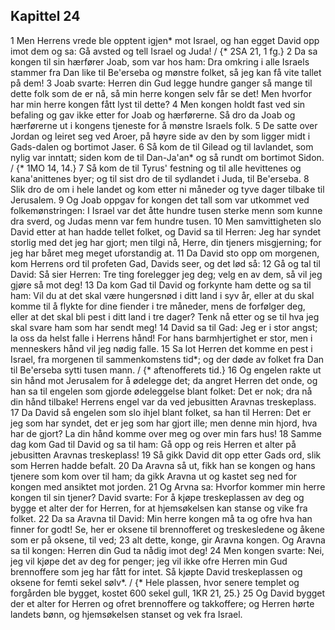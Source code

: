 ## Kapittel 24

1 Men Herrens vrede ble opptent igjen* mot Israel, og han egget David opp imot dem og sa: Gå avsted og tell Israel og Juda! / {* 2SA 21, 1 fg.}
2 Da sa kongen til sin hærfører Joab, som var hos ham: Dra omkring i alle Israels stammer fra Dan like til Be'erseba og mønstre folket, så jeg kan få vite tallet på dem!
3 Joab svarte: Herren din Gud legge hundre ganger så mange til dette folk som de er nå, så min herre kongen selv får se det! Men hvorfor har min herre kongen fått lyst til dette?
4 Men kongen holdt fast ved sin befaling og gav ikke etter for Joab og hærførerne. Så dro da Joab og hærførerne ut i kongens tjeneste for å mønstre Israels folk.
5 De satte over Jordan og leiret seg ved Aroer, på høyre side av den by som ligger midt i Gads-dalen og bortimot Jaser.
6 Så kom de til Gilead og til lavlandet, som nylig var inntatt; siden kom de til Dan-Ja'an* og så rundt om bortimot Sidon. / {* 1MO 14, 14.}
7 Så kom de til Tyrus' festning og til alle hevittenes og kana'anittenes byer; og til sist dro de til sydlandet i Juda, til Be'erseba.
8 Slik dro de om i hele landet og kom etter ni måneder og tyve dager tilbake til Jerusalem.
9 Og Joab oppgav for kongen det tall som var utkommet ved folkemønstringen: I Israel var det åtte hundre tusen sterke menn som kunne dra sverd, og Judas menn var fem hundre tusen.
10 Men samvittigheten slo David etter at han hadde tellet folket, og David sa til Herren: Jeg har syndet storlig med det jeg har gjort; men tilgi nå, Herre, din tjeners misgjerning; for jeg har båret meg meget uforstandig at.
11 Da David sto opp om morgenen, kom Herrens ord til profeten Gad, Davids seer, og det lød så:
12 Gå og tal til David: Så sier Herren: Tre ting forelegger jeg deg; velg en av dem, så vil jeg gjøre så mot deg!
13 Da kom Gad til David og forkynte ham dette og sa til ham: Vil du at det skal være hungersnød i ditt land i syv år, eller at du skal komme til å flykte for dine fiender i tre måneder, mens de forfølger deg, eller at det skal bli pest i ditt land i tre dager? Tenk nå etter og se til hva jeg skal svare ham som har sendt meg!
14 David sa til Gad: Jeg er i stor angst; la oss da helst falle i Herrens hånd! For hans barmhjertighet er stor, men i menneskers hånd vil jeg nødig falle.
15 Sa lot Herren det komme en pest i Israel, fra morgenen til sammenkomstens tid*; og der døde av folket fra Dan til Be'erseba sytti tusen mann. / {* aftenofferets tid.}
16 Og engelen rakte ut sin hånd mot Jerusalem for å ødelegge det; da angret Herren det onde, og han sa til engelen som gjorde ødeleggelse blant folket: Det er nok; dra nå din hånd tilbake! Herrens engel var da ved jebusitten Aravnas treskeplass.
17 Da David så engelen som slo ihjel blant folket, sa han til Herren: Det er jeg som har syndet, det er jeg som har gjort ille; men denne min hjord, hva har de gjort? La din hånd komme over meg og over min fars hus!
18 Samme dag kom Gad til David og sa til ham: Gå opp og reis Herren et alter på jebusitten Aravnas treskeplass!
19 Så gikk David dit opp etter Gads ord, slik som Herren hadde befalt.
20 Da Aravna så ut, fikk han se kongen og hans tjenere som kom over til ham; da gikk Aravna ut og kastet seg ned for kongen med ansiktet mot jorden.
21 Og Arvna sa: Hvorfor kommer min herre kongen til sin tjener? David svarte: For å kjøpe treskeplassen av deg og bygge et alter der for Herren, for at hjemsøkelsen kan stanse og vike fra folket.
22 Da sa Aravna til David: Min herre kongen må ta og ofre hva han finner for godt! Se, her er oksene til brennofferet og treskesledene og åkene som er på oksene, til ved;
23 alt dette, konge, gir Aravna kongen. Og Aravna sa til kongen: Herren din Gud ta nådig imot deg!
24 Men kongen svarte: Nei, jeg vil kjøpe det av deg for penger; jeg vil ikke ofre Herren min Gud brennoffere som jeg har fått for intet. Så kjøpte David treskeplassen og oksene for femti sekel sølv*. / {* Hele plassen, hvor senere templet og forgården ble bygget, kostet 600 sekel gull, 1KR 21, 25.}
25 Og David bygget der et alter for Herren og ofret brennoffere og takkoffere; og Herren hørte landets bønn, og hjemsøkelsen stanset og vek fra Israel.

